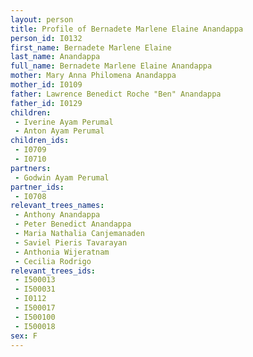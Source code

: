 ```yaml
---
layout: person
title: Profile of Bernadete Marlene Elaine Anandappa
person_id: I0132
first_name: Bernadete Marlene Elaine
last_name: Anandappa
full_name: Bernadete Marlene Elaine Anandappa
mother: Mary Anna Philomena Anandappa
mother_id: I0109
father: Lawrence Benedict Roche "Ben" Anandappa
father_id: I0129
children:
 - Iverine Ayam Perumal
 - Anton Ayam Perumal
children_ids:
 - I0709
 - I0710
partners:
 - Godwin Ayam Perumal
partner_ids:
 - I0708
relevant_trees_names:
 - Anthony Anandappa
 - Peter Benedict Anandappa
 - Maria Nathalia Canjemanaden
 - Saviel Pieris Tavarayan
 - Anthonia Wijeratnam
 - Cecilia Rodrigo
relevant_trees_ids:
 - I500013
 - I500031
 - I0112
 - I500017
 - I500100
 - I500018
sex: F
---
```


